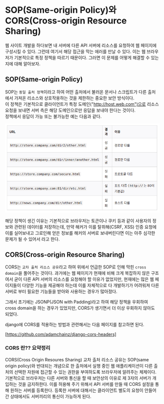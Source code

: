 # SOP(Same-origin Policy)와 CORS(Cross-origin Resource Sharing)

웹 사이트 개발을 하다보면 내 서버에 다른 API 서버에 리소스를 요청하여 웹 페이지에 구성시킬 수 있다. 그런데 여기서 해당 접근을 막는 에러를 만날 수 있다. 이는 웹 브라우저가 기본적으로 특정 정책을 따르기 때문이다. 그러면 이 문제를 어떻게 해결할 수 있는지에 대해 알아보자.

## SOP(Same-origin Policy)

SOP는 `동일 출처 정책`이라고 하여 어떤 출처에서 불러온 문서나 스크립트가 다른 출처에서 가져온 리소스와 상호작용하는 것을 제한하는 중요한 보안 방식이다.  
이 정책은 기본적으로 클라이언트가 특정 도메인("http://host.web.com")으로 리소스 요청을 보내면 서버 측은 해당 도메인으로만 응답을 보내야 한다는 것이다.  
정책에서 응답이 가능 또는 불가능한 예는 다음과 같다.

![SOP](./image/SOP_CORS(1).png)

해당 정책이 생긴 이유는 기본적으로 브라우저는 토큰이나 쿠키 등과 같이 사용자의 정보와 관련된 데이터를 저장하는데, 만약 해커가 이를 탈취해(CSRF, XSS) 인증 요청에 이를 실어보내고 그로인해 얻은 정보를 해커의 서버로 보내버린다면 이는 아주 심각한 문제가 될 수 있어서 라고 한다.

## CORS(Cross-origin Resource Sharing)

CORS는 `교차 출처 리소스 공유`라고 하여 위에서 언급한 SOP로 인해 막힌 `cross domain`을 풀어주는 것이다. 과거에는 웹 페이지가 현재에 비해 크게 복잡하지 않은 구조여서 굳이 다른 API 서버의 리소스를 요청해야 할 이유가 없었지만, 현재에는 많은 웹 페이지들이 다양한 기능을 제공해야 하는데 이를 자체적으로 다 개발하기가 어려워져 다른 서버로 부터 필요한 기능들을 받아와 사용하는 경우가 많아졌다.

그래서 초기에는 JSONP(JSON with Padding)라고 하여 해당 정책을 우회하여 cross domain을 하는 경우가 있었지만, CORS가 생기면서 더 이상 우회하지 않아도 되었다.

django에 CORS를 적용하는 방법과 관련해서는 다음 페이지를 참고하면 된다.

[https://github.com/adamchainz/django-cors-headers]

### CORS 란?? 요약정리

CORS(Cross Origin Resoures Sharing) 교차 출처 리소스 공유는 SOP(same origin policy)와 반대되는 개념으로 한 출처에서 실행 중인 웹 애플리케이션이 다른 출처의 선택한 자원에 접근할 수 있는 권한을 부여하도록 브라우저에 알려주는 체제이다. 기본적으로 브라우저는 다른 서버와 통신을 할 때 보안상의 이유로 제 3자의 서버가 개입하는 것을 금지하한다. 이를 허용해 주기 위해서 API 서버를 만들 때 CORS 설정을 통해 원하는 서버를 등록한다. 등록한 서버에 대해서는 클라이언트 별도의 요청이 안들어 간 상태에서도 서버끼리의 통신이 가능하게 된다.
